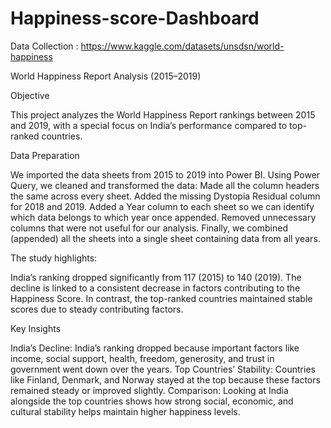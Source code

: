 # Happiness-score-Dashboard

Data Collection : https://www.kaggle.com/datasets/unsdsn/world-happiness

World Happiness Report Analysis (2015–2019)

Objective

This project analyzes the World Happiness Report rankings between 2015 and 2019, with a special focus on India’s performance compared to top-ranked countries.

Data Preparation

We imported the data sheets from 2015 to 2019 into Power BI.
Using Power Query, we cleaned and transformed the data:
Made all the column headers the same across every sheet.
Added the missing Dystopia Residual column for 2018 and 2019.
Added a Year column to each sheet so we can identify which data belongs to which year once appended.
Removed unnecessary columns that were not useful for our analysis.
Finally, we combined (appended) all the sheets into a single sheet containing data from all years.

The study highlights:

India’s ranking dropped significantly from 117 (2015) to 140 (2019).
The decline is linked to a consistent decrease in factors contributing to the Happiness Score.
In contrast, the top-ranked countries maintained stable scores due to steady contributing factors.

Key Insights

India’s Decline: India’s ranking dropped because important factors like income, social support, health, freedom, generosity, and trust in government went down over the years.
Top Countries’ Stability: Countries like Finland, Denmark, and Norway stayed at the top because these factors remained steady or improved slightly.
Comparison: Looking at India alongside the top countries shows how strong social, economic, and cultural stability helps maintain higher happiness levels.
